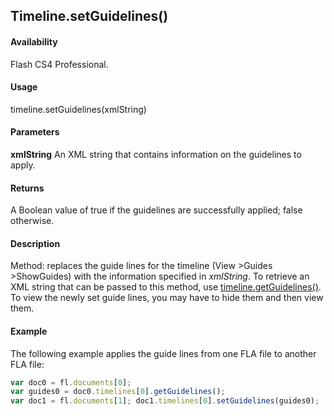 ## Timeline.setGuidelines()

#### Availability

Flash CS4 Professional.

#### Usage

timeline.setGuidelines(xmlString)

#### Parameters

**xmlString** An XML string that contains information on the guidelines to apply.

#### Returns

A Boolean value of true if the guidelines are successfully applied; false otherwise.

#### Description

Method: replaces the guide lines for the timeline (View >Guides >ShowGuides) with the information specified in
*xmlString*. To retrieve an XML string that can be passed to this method, use [timeline.getGuidelines()](../Timeline_object/timeli23.md). To view the newly set guide lines, you may have to hide them and then view them.

#### Example

The following example applies the guide lines from one FLA file to another FLA file:

```javascript
var doc0 = fl.documents[0];
var guides0 = doc0.timelines[0].getGuidelines();
var doc1 = fl.documents[1]; doc1.timelines[0].setGuidelines(guides0);
```
